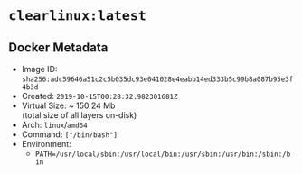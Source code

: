 # `clearlinux:latest`

## Docker Metadata

- Image ID: `sha256:adc59646a51c2c5b035dc93e041028e4eabb14ed333b5c99b8a087b95e3f4b3d`
- Created: `2019-10-15T00:28:32.982301681Z`
- Virtual Size: ~ 150.24 Mb  
  (total size of all layers on-disk)
- Arch: `linux`/`amd64`
- Command: `["/bin/bash"]`
- Environment:
  - `PATH=/usr/local/sbin:/usr/local/bin:/usr/sbin:/usr/bin:/sbin:/bin`

